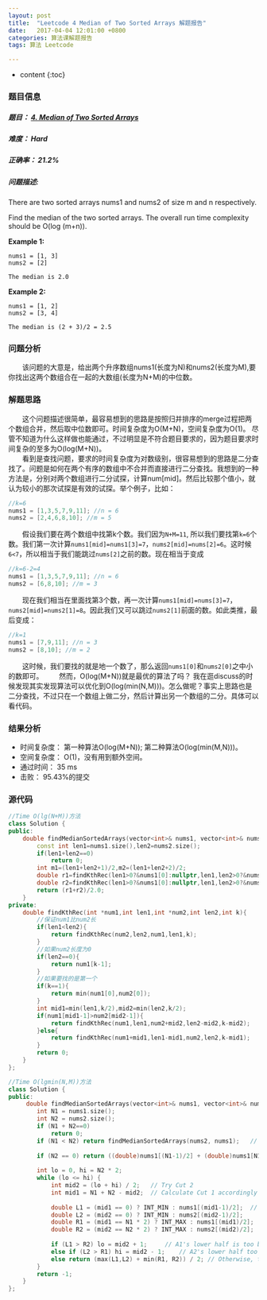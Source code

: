 ```yaml
---
layout: post
title:  "Leetcode 4 Median of Two Sorted Arrays 解题报告"
date:   2017-04-04 12:01:00 +0800
categories: 算法课解题报告
tags: 算法 Leetcode

---
```


* content
{:toc}

### 题目信息

##### 题目： [4. Median of Two Sorted Arrays](https://leetcode.com/problems/median-of-two-sorted-arrays/#/description)  

##### 难度： Hard  

##### 正确率： 21.2%

##### 问题描述:  

There are two sorted arrays nums1 and nums2 of size m and n respectively.

Find the median of the two sorted arrays. The overall run time complexity should be O(log (m+n)).

**Example 1:**  
```
nums1 = [1, 3]
nums2 = [2]

The median is 2.0
```  
**Example 2:**  
```
nums1 = [1, 2]
nums2 = [3, 4]

The median is (2 + 3)/2 = 2.5
```

### 问题分析
　　该问题的大意是，给出两个升序数组nums1(长度为N)和nums2(长度为M),要你找出这两个数组合在一起的大数组(长度为N+M)的中位数。
  
### 解题思路
　　这个问题描述很简单，最容易想到的思路是按照归并排序的merge过程把两个数组合并，然后取中位数即可。时间复杂度为O(M+N)，空间复杂度为O(1)。 尽管不知道为什么这样做也能通过，不过明显是不符合题目要求的，因为题目要求时间复杂的至多为O(log(M+N))。  
　　看到是查找问题，要求的时间复杂度为对数级别，很容易想到的思路是二分查找了。问题是如何在两个有序的数组中不合并而直接进行二分查找。我想到的一种方法是，分别对两个数组进行二分试探，计算num[mid]。然后比较那个值小，就认为较小的那次试探是有效的试探。举个例子，比如：  
```cpp
//k=6
nums1 = [1,3,5,7,9,11]; //n = 6
nums2 = [2,4,6,8,10]; //m = 5
```  
　　假设我们要在两个数组中找第k个数。我们因为`N+M=11`, 所以我们要找第`k=6`个数。我们第一次计算`nums1[mid]=nums1[3]=7`，`nums2[mid]=nums[2]=6`。这时候`6<7`，所以相当于我们能跳过`nums[2]`之前的数。现在相当于变成
```cpp
//k=6-2=4
nums1 = [1,3,5,7,9,11]; //n = 6
nums2 = [6,8,10]; //m = 3
```  
　　现在我们相当在里面找第3个数，再一次计算`nums1[mid]=nums[3]=7`，`nums2[mid]=nums2[1]=8`。因此我们又可以跳过`nums2[1]`前面的数。如此类推，最后变成：
```cpp
//k=1
nums1 = [7,9,11]; //n = 3
nums2 = [8,10]; //m = 2
```  
　　这时候，我们要找的就是地一个数了，那么返回`nums1[0]`和`nums2[0]`之中小的数即可。
　　然而，O(log(M+N))就是最优的算法了吗？ 我在逛discuss的时候发现其实发现算法可以优化到O(log(min(N,M)))。怎么做呢？事实上思路也是二分查找，不过只在一个数组上做二分，然后计算出另一个数组的二分。具体可以看代码。
　　
### 结果分析

- 时间复杂度： 第一种算法O(log(M+N)); 第二种算法O(log(min(M,N)))。
- 空间复杂度： O(1)，没有用到额外空间。
- 通过时间： 35 ms
- 击败： 95.43%的提交

### 源代码
```cpp
//Time O(lg(N+M))方法
class Solution {
public:
    double findMedianSortedArrays(vector<int>& nums1, vector<int>& nums2) {
        const int len1=nums1.size(),len2=nums2.size();
        if(len1+len2==0)
            return 0;
        int m1=(len1+len2+1)/2,m2=(len1+len2+2)/2;
        double r1=findKthRec(len1>0?&nums1[0]:nullptr,len1,len2>0?&nums2[0]:nullptr,len2,m1);
        double r2=findKthRec(len1>0?&nums1[0]:nullptr,len1,len2>0?&nums2[0]:nullptr,len2,m2);
        return (r1+r2)/2.0;
    }
private:
    double findKthRec(int *num1,int len1,int *num2,int len2,int k){
        //保证num1比num2长
        if(len1<len2){
            return findKthRec(num2,len2,num1,len1,k);
        }
        //如果num2长度为0
        if(len2==0){
            return num1[k-1];
        }
        //如果要找的是第一个
        if(k==1){
            return min(num1[0],num2[0]);
        }
        int mid1=min(len1,k/2),mid2=min(len2,k/2);
        if(num1[mid1-1]>num2[mid2-1]){
            return findKthRec(num1,len1,num2+mid2,len2-mid2,k-mid2);
        }else{
            return findKthRec(num1+mid1,len1-mid1,num2,len2,k-mid1);
        }
        return 0;
    }
};
```


```cpp
//Time O(lgmin(N,M))方法
class Solution {
public:
     double findMedianSortedArrays(vector<int>& nums1, vector<int>& nums2) {
        int N1 = nums1.size();
        int N2 = nums2.size();
        if (N1 + N2==0)
            return 0;
        if (N1 < N2) return findMedianSortedArrays(nums2, nums1);	// Make sure A2 is the shorter one.
        
        if (N2 == 0) return ((double)nums1[(N1-1)/2] + (double)nums1[N1/2])/2;  // If A2 is empty
        
        int lo = 0, hi = N2 * 2;
        while (lo <= hi) {
            int mid2 = (lo + hi) / 2;   // Try Cut 2 
            int mid1 = N1 + N2 - mid2;  // Calculate Cut 1 accordingly
            
            double L1 = (mid1 == 0) ? INT_MIN : nums1[(mid1-1)/2];	// Get L1, R1, L2, R2 respectively
            double L2 = (mid2 == 0) ? INT_MIN : nums2[(mid2-1)/2];
            double R1 = (mid1 == N1 * 2) ? INT_MAX : nums1[(mid1)/2];
            double R2 = (mid2 == N2 * 2) ? INT_MAX : nums2[(mid2)/2];
            
            if (L1 > R2) lo = mid2 + 1;		// A1's lower half is too big; need to move C1 left (C2 right)
            else if (L2 > R1) hi = mid2 - 1;	// A2's lower half too big; need to move C2 left.
            else return (max(L1,L2) + min(R1, R2)) / 2;	// Otherwise, that's the right cut.
        }
        return -1;
    } 
};
```